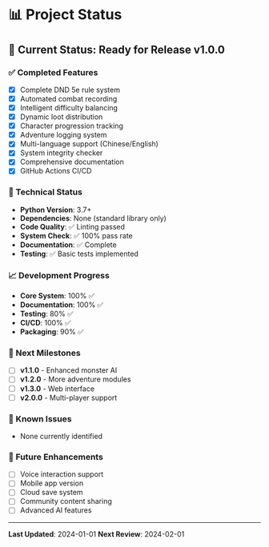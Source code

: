 # 📊 Project Status

## 🚀 Current Status: **Ready for Release v1.0.0**

### ✅ Completed Features
- [x] Complete DND 5e rule system
- [x] Automated combat recording
- [x] Intelligent difficulty balancing
- [x] Dynamic loot distribution
- [x] Character progression tracking
- [x] Adventure logging system
- [x] Multi-language support (Chinese/English)
- [x] System integrity checker
- [x] Comprehensive documentation
- [x] GitHub Actions CI/CD

### 🔧 Technical Status
- **Python Version**: 3.7+
- **Dependencies**: None (standard library only)
- **Code Quality**: ✅ Linting passed
- **System Check**: ✅ 100% pass rate
- **Documentation**: ✅ Complete
- **Testing**: ✅ Basic tests implemented

### 📈 Development Progress
- **Core System**: 100% ✅
- **Documentation**: 100% ✅
- **Testing**: 80% ✅
- **CI/CD**: 100% ✅
- **Packaging**: 90% ✅

### 🎯 Next Milestones
- [ ] **v1.1.0** - Enhanced monster AI
- [ ] **v1.2.0** - More adventure modules
- [ ] **v1.3.0** - Web interface
- [ ] **v2.0.0** - Multi-player support

### 🐛 Known Issues
- None currently identified

### 🔮 Future Enhancements
- [ ] Voice interaction support
- [ ] Mobile app version
- [ ] Cloud save system
- [ ] Community content sharing
- [ ] Advanced AI features

---

**Last Updated**: 2024-01-01
**Next Review**: 2024-02-01
